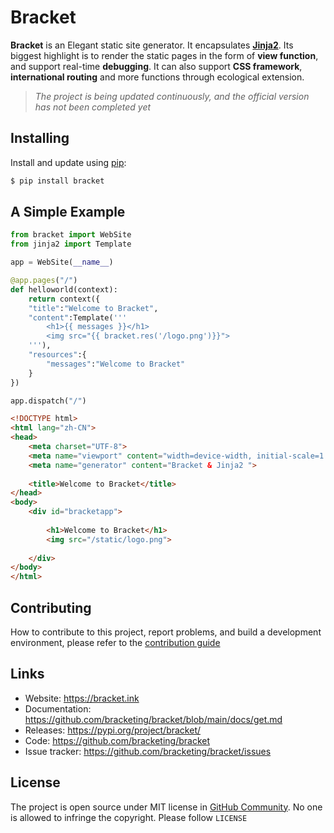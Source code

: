 # Bracket

**Bracket** is an Elegant static site generator. It encapsulates **[Jinja2](https://github.com/pallets/jinja)**. Its biggest highlight is to render the static pages in the form of **view function**, and support real-time **debugging**. It can also support **CSS framework**, **international routing** and more functions through ecological extension.

> *The project is being updated continuously, and the official version has not been completed yet*


## Installing

Install and update using [pip](pypi.org):

``` bash
$ pip install bracket
```

## A Simple Example

``` python
from bracket import WebSite
from jinja2 import Template

app = WebSite(__name__)

@app.pages("/")
def helloworld(context):
    return context({
    "title":"Welcome to Bracket",
    "content":Template('''
        <h1>{{ messages }}</h1>
        <img src="{{ bracket.res('/logo.png')}}">
    '''),
    "resources":{
        "messages":"Welcome to Bracket"
    }
})

app.dispatch("/")
```
``` html
<!DOCTYPE html>
<html lang="zh-CN">
<head>
    <meta charset="UTF-8">
    <meta name="viewport" content="width=device-width, initial-scale=1.0">
    <meta name="generator" content="Bracket & Jinja2 ">
    
    <title>Welcome to Bracket</title>
</head>
<body>
    <div id="bracketapp">
    
        <h1>Welcome to Bracket</h1>
        <img src="/static/logo.png">
        
    </div>
</body>
</html>
```

## Contributing

How to contribute to this project, report problems, and build a development environment, please refer to the [contribution guide]()

## Links

* Website: https://bracket.ink
* Documentation: https://github.com/bracketing/bracket/blob/main/docs/get.md
* Releases: https://pypi.org/project/bracket/
* Code: https://github.com/bracketing/bracket
* Issue tracker: https://github.com/bracketing/bracket/issues

## License

The project is open source under MIT license in [GitHub Community](https://github.com). No one is allowed to infringe the copyright. Please follow `LICENSE`

